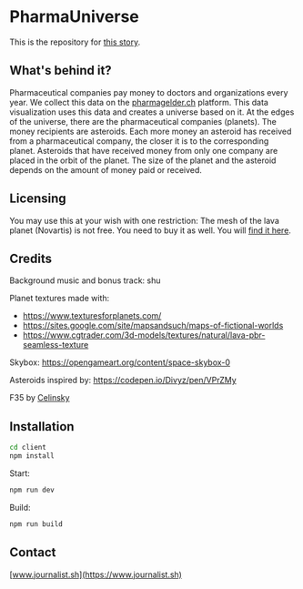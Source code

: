 # PharmaUniverse
This is the repository for [this story](https://journalist.sh/pharmauniverse/).

## What's behind it?
Pharmaceutical companies pay money to doctors and organizations every year. We collect this data on the [pharmagelder.ch](https://www.pharmagelder.ch) platform. This data visualization uses this data and creates a universe based on it. At the edges of the universe, there are the pharmaceutical companies (planets). The money recipients are asteroids. Each more money an asteroid has received from a pharmaceutical company, the closer it is to the corresponding planet. Asteroids that have received money from only one company are placed in the orbit of the planet. The size of the planet and the asteroid depends on the amount of money paid or received.

## Licensing
You may use this at your wish with one restriction: The mesh of the lava planet (Novartis) is not free. You need to buy it as well. You will [find it here](https://www.cgtrader.com/3d-models/textures/natural/lava-pbr-seamless-texture).

## Credits
Background music and bonus track: shu

Planet textures made with:
* https://www.texturesforplanets.com/
* https://sites.google.com/site/mapsandsuch/maps-of-fictional-worlds
* https://www.cgtrader.com/3d-models/textures/natural/lava-pbr-seamless-texture

Skybox: https://opengameart.org/content/space-skybox-0

Asteroids inspired by: https://codepen.io/Divyz/pen/VPrZMy

F35 by [Celinsky](https://sketchfab.com/Cellinsky)

## Installation
```bash
cd client
npm install
```

Start:
```bash
npm run dev
```

Build:
```bash
npm run build
```

## Contact
[www.journalist.sh](https://www.journalist.sh)